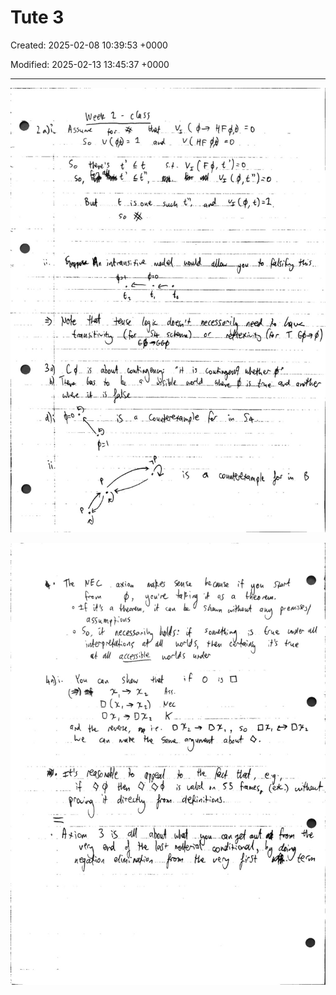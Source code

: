 # Tute 3

Created: 2025-02-08 10:39:53 +0000

Modified: 2025-02-13 13:45:37 +0000

---

![](../../media/Logic-Tute-3-image1.jpeg)



![](../../media/Logic-Tute-3-image2.jpeg)




